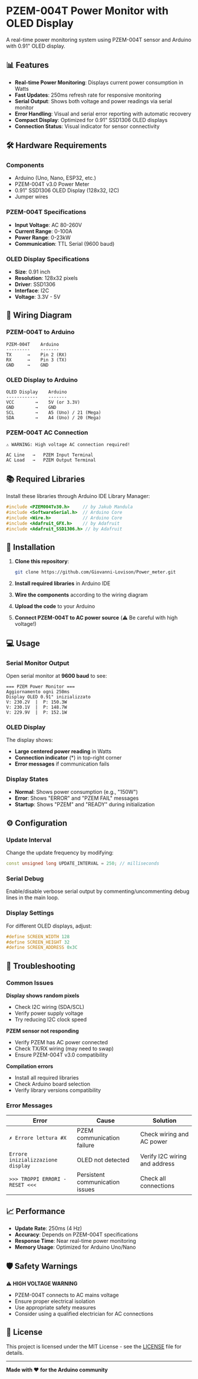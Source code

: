 # PZEM-004T Power Monitor with OLED Display

A real-time power monitoring system using PZEM-004T sensor and Arduino with 0.91" OLED display.

## 📊 Features

- **Real-time Power Monitoring**: Displays current power consumption in Watts
- **Fast Updates**: 250ms refresh rate for responsive monitoring
- **Serial Output**: Shows both voltage and power readings via serial monitor
- **Error Handling**: Visual and serial error reporting with automatic recovery
- **Compact Display**: Optimized for 0.91" SSD1306 OLED displays
- **Connection Status**: Visual indicator for sensor connectivity

## 🛠️ Hardware Requirements

### Components
- Arduino (Uno, Nano, ESP32, etc.)
- PZEM-004T v3.0 Power Meter
- 0.91" SSD1306 OLED Display (128x32, I2C)
- Jumper wires

### PZEM-004T Specifications
- **Input Voltage**: AC 80-260V
- **Current Range**: 0-100A
- **Power Range**: 0-23kW
- **Communication**: TTL Serial (9600 baud)

### OLED Display Specifications
- **Size**: 0.91 inch
- **Resolution**: 128x32 pixels
- **Driver**: SSD1306
- **Interface**: I2C
- **Voltage**: 3.3V - 5V

## 🔌 Wiring Diagram

### PZEM-004T to Arduino
```
PZEM-004T    Arduino
---------    -------
TX      →    Pin 2 (RX)
RX      →    Pin 3 (TX)
GND     →    GND
```

### OLED Display to Arduino
```
OLED Display    Arduino
------------    -------
VCC        →    5V (or 3.3V)
GND        →    GND
SCL        →    A5 (Uno) / 21 (Mega)
SDA        →    A4 (Uno) / 20 (Mega)
```

### PZEM-004T AC Connection
```
⚠️ WARNING: High voltage AC connection required!

AC Line   →   PZEM Input Terminal
AC Load   →   PZEM Output Terminal
```

## 📚 Required Libraries

Install these libraries through Arduino IDE Library Manager:

```cpp
#include <PZEM004Tv30.h>     // by Jakub Mandula
#include <SoftwareSerial.h>  // Arduino Core
#include <Wire.h>            // Arduino Core
#include <Adafruit_GFX.h>    // by Adafruit
#include <Adafruit_SSD1306.h> // by Adafruit
```

## 🚀 Installation

1. **Clone this repository**:
   ```bash
   git clone https://github.com/Giovanni-Lovison/Power_meter.git
   ```

2. **Install required libraries** in Arduino IDE

3. **Wire the components** according to the wiring diagram

4. **Upload the code** to your Arduino

5. **Connect PZEM-004T to AC power source** (⚠️ Be careful with high voltage!)

## 💻 Usage

### Serial Monitor Output
Open serial monitor at **9600 baud** to see:
```
=== PZEM Power Monitor ===
Aggiornamento ogni 250ms
Display OLED 0.91" inizializzato
V: 230.2V  |  P: 150.3W
V: 230.1V  |  P: 148.7W
V: 229.9V  |  P: 152.1W
```

### OLED Display
The display shows:
- **Large centered power reading** in Watts
- **Connection indicator** (*) in top-right corner
- **Error messages** if communication fails

### Display States
- **Normal**: Shows power consumption (e.g., "150W")
- **Error**: Shows "ERROR" and "PZEM FAIL" messages
- **Startup**: Shows "PZEM" and "READY" during initialization

## ⚙️ Configuration

### Update Interval
Change the update frequency by modifying:
```cpp
const unsigned long UPDATE_INTERVAL = 250; // milliseconds
```

### Serial Debug
Enable/disable verbose serial output by commenting/uncommenting debug lines in the main loop.

### Display Settings
For different OLED displays, adjust:
```cpp
#define SCREEN_WIDTH 128
#define SCREEN_HEIGHT 32
#define SCREEN_ADDRESS 0x3C
```

## 🔧 Troubleshooting

### Common Issues

**Display shows random pixels**
- Check I2C wiring (SDA/SCL)
- Verify power supply voltage
- Try reducing I2C clock speed

**PZEM sensor not responding**
- Verify PZEM has AC power connected
- Check TX/RX wiring (may need to swap)
- Ensure PZEM-004T v3.0 compatibility

**Compilation errors**
- Install all required libraries
- Check Arduino board selection
- Verify library versions compatibility

### Error Messages

| Error | Cause | Solution |
|-------|-------|----------|
| `✗ Errore lettura #X` | PZEM communication failure | Check wiring and AC power |
| `Errore inizializzazione display` | OLED not detected | Verify I2C wiring and address |
| `>>> TROPPI ERRORI - RESET <<<` | Persistent communication issues | Check all connections |

## 📈 Performance

- **Update Rate**: 250ms (4 Hz)
- **Accuracy**: Depends on PZEM-004T specifications
- **Response Time**: Near real-time power monitoring
- **Memory Usage**: Optimized for Arduino Uno/Nano

## 🛡️ Safety Warnings

⚠️ **HIGH VOLTAGE WARNING**
- PZEM-004T connects to AC mains voltage
- Ensure proper electrical isolation
- Use appropriate safety measures
- Consider using a qualified electrician for AC connections

## 📄 License

This project is licensed under the MIT License - see the [LICENSE](LICENSE) file for details.

---

**Made with ❤️ for the Arduino community**

